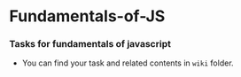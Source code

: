 # Fundamentals-of-JS

### Tasks for fundamentals of javascript
- You can find your task and related contents in `wiki` folder.